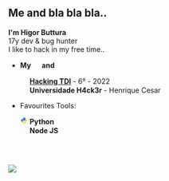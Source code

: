 ## Me and bla bla bla..
<div>
  
  <strong>I'm Higor Buttura</strong><br>
  17y dev & bug hunter<br>
  I like to hack in my free time..
</div>
<ul>
  <li>
    <p>
      <strong>My <img src="https://user-images.githubusercontent.com/102910968/179423282-63e63607-52ab-46a5-b486-4224f7f35c53.png" height='15px' width='15px'> and
      <img src="https://user-images.githubusercontent.com/102910968/179423359-930dc59a-5945-4f0e-b5fd-753b5d5c8ad0.png" height='15px' width='15px'></strong>
    </p>
  </li>
  <img src="https://user-images.githubusercontent.com/102910968/179423282-63e63607-52ab-46a5-b486-4224f7f35c53.png" height='15px' width='15px'> <a href="https://secreto.tecnicasdeinvasao.com/ranking"><strong>Hacking TDI</strong></a> - 6° - 2022<br>
  <img src="https://user-images.githubusercontent.com/102910968/179423359-930dc59a-5945-4f0e-b5fd-753b5d5c8ad0.png" height='15px' width='15px'> <strong>Universidade H4ck3r</strong> - Henrique Cesar<br>
  <li>
    <p>Favourites Tools:</p>
      <img src="https://raw.githubusercontent.com/devicons/devicon/master/icons/python/python-original.svg" height='15px' width='15px'> <strong>Python</strong><br>
      <img src="https://user-images.githubusercontent.com/102910968/179423867-8bb7b800-229d-4893-98e4-4aa827105d81.png" height='15px' width='15px'> <strong>Node JS</strong>
  </li>
</ul>
<div style="display: inline_block"><br>
</div>
  
  ##
 
<div> 
  <a href="https://instagram.com/higorbuttura" target="_blank"><img src="https://img.shields.io/badge/-Instagram-%23E4405F?style=for-the-badge&logo=instagram&logoColor=white" target="_blank"></a>
</div>
